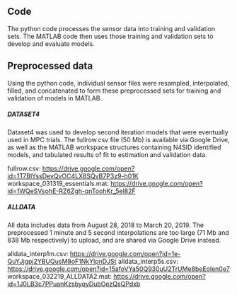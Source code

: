 ## Code

The python code processes the sensor data into training and validation sets. 
The MATLAB code then uses those training and validation sets to develop and evaluate models.

## Preprocessed data
Using the python code, individual sensor files were resampled, interpolated, filled, and concatenated to form these preprocessed sets for training and validation of models in MATLAB.

##### DATASET4
Dataset4 was used to develop second iteration models that were eventually used in MPC trials. The fullrow.csv file (50 Mb) is available via Google Drive, as well as the MATLAB workspace structures containing N4SID identified models, and tabulated results of fit to estimation and validation data.

fullrow.csv: https://drive.google.com/open?id=1T7BlYssDevQvOC4LX8SQvB7P3z9-h01K
workspace_031319_essentials.mat: https://drive.google.com/open?id=1WQeSVsohE-RZ6Zgh-qnToohKr_5el82F

##### ALLDATA
All data includes data from August 28, 2018 to March 20, 2019. The preprocessed 1 minute and 5 second interpolations are too large (71 Mb and 838 Mb respectively) to upload, and are shared via Google Drive instead.

alldata_interp1m.csv: https://drive.google.com/open?id=1e-QuYJjgpj2YBUQusM8oF1NkYlpnDJSt
alldata_interp5s.csv: https://drive.google.com/open?id=15afoVYa50Q930uU2TrUMe8beEolen0e7
workspace_032219_ALLDATA2.mat: https://drive.google.com/open?id=1J0LB3c7PPuanKzsbyqyDubOezQsQPdxb
